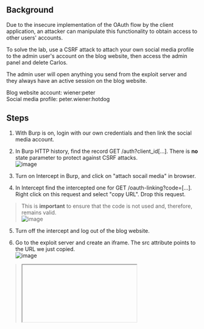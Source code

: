 ## Background  
Due to the insecure implementation of the OAuth flow by the client application, an attacker can manipulate this functionality to obtain access to other users' accounts.  

To solve the lab, use a CSRF attack to attach your own social media profile to the admin user's account on the blog website, then access the admin panel and delete Carlos.  

The admin user will open anything you send from the exploit server and they always have an active session on the blog website.  
 
Blog website account: wiener:peter  
Social media profile: peter.wiener:hotdog  

## Steps  
1. With Burp is on, login with our own credentials and then link the social media account.  

2. In Burp HTTP history, find the record GET /auth?client_id[...]. There is **no** state parameter to protect against CSRF attacks.    
![image](https://user-images.githubusercontent.com/106157137/176172625-c95c6302-edf2-4293-983f-b4e159b9e2c9.png)  

3. Turn on Intercept in Burp, and click on "attach socail media" in browser.  

4. In Intercept find the intercepted one for GET /oauth-linking?code=[...]. Right click on this request and select "copy URL". Drop this request.  
> This is **important** to ensure that the code is not used and, therefore, remains valid.  
![image](https://user-images.githubusercontent.com/106157137/176173586-122bd780-51ed-4350-9159-2b8f0010ba75.png)

5. Turn off the intercept and log out of the blog website.  

6. Go to the exploit server and create an iframe. The src attribute points to the URL we just copied.  
![image](https://user-images.githubusercontent.com/106157137/176175084-a1adc440-5e14-4b8f-9400-c46c350a40b5.png)  
> <iframe> is to load another HTML page within the document. It essentially puts another webpage withnin the parent page.  

7. Deliver exploit to the victim. When their browser loads the iframe, it will complete the OAuth flow using your social media profile, attaching it to the admin account on the blog website.  

8. In browser, select the "log in with social media" option. And you will be logged in as the admin user. Go to the admin panel and delete Carlos's account.  
